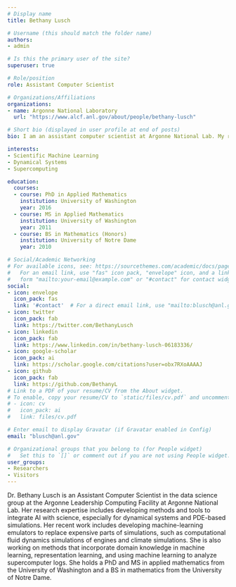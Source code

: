 ```yaml
---
# Display name
title: Bethany Lusch

# Username (this should match the folder name)
authors:
- admin

# Is this the primary user of the site?
superuser: true

# Role/position
role: Assistant Computer Scientist

# Organizations/Affiliations
organizations:
- name: Argonne National Laboratory
  url: "https://www.alcf.anl.gov/about/people/bethany-lusch"

# Short bio (displayed in user profile at end of posts)
bio: I am an assistant computer scientist at Argonne National Lab. My research interests include scientific machine learning and supercomputing.

interests:
- Scientific Machine Learning
- Dynamical Systems
- Supercomputing

education:
  courses:
  - course: PhD in Applied Mathematics
    institution: University of Washington
    year: 2016
  - course: MS in Applied Mathematics
    institution: University of Washington
    year: 2011
  - course: BS in Mathematics (Honors)
    institution: University of Notre Dame
    year: 2010

# Social/Academic Networking
# For available icons, see: https://sourcethemes.com/academic/docs/page-builder/#icons
#   For an email link, use "fas" icon pack, "envelope" icon, and a link in the
#   form "mailto:your-email@example.com" or "#contact" for contact widget.
social:
- icon: envelope
  icon_pack: fas
  link: '#contact'  # For a direct email link, use "mailto:blusch@anl.gov".
- icon: twitter
  icon_pack: fab
  link: https://twitter.com/BethanyLusch
- icon: linkedin
  icon_pack: fab
  link: https://www.linkedin.com/in/bethany-lusch-06183336/ 
- icon: google-scholar
  icon_pack: ai
  link: https://scholar.google.com/citations?user=obx7RXoAAAAJ
- icon: github
  icon_pack: fab
  link: https://github.com/BethanyL
# Link to a PDF of your resume/CV from the About widget.
# To enable, copy your resume/CV to `static/files/cv.pdf` and uncomment the lines below.
# - icon: cv
#   icon_pack: ai
#   link: files/cv.pdf

# Enter email to display Gravatar (if Gravatar enabled in Config)
email: "blusch@anl.gov"

# Organizational groups that you belong to (for People widget)
#   Set this to `[]` or comment out if you are not using People widget.
user_groups:
- Researchers
- Visitors
---
```


Dr. Bethany Lusch is an Assistant Computer Scientist in the data science group at the Argonne Leadership Computing Facility at Argonne National Lab. Her research expertise includes developing methods and tools to integrate AI with science, especially for dynamical systems and PDE-based simulations. Her recent work includes developing machine-learning emulators to replace expensive parts of simulations, such as computational fluid dynamics simulations of engines and climate simulations. She is also working on methods that incorporate domain knowledge in machine learning, representation learning, and using machine learning to analyze supercomputer logs. She holds a PhD and MS in applied mathematics from the University of Washington and a BS in mathematics from the University of Notre Dame.
